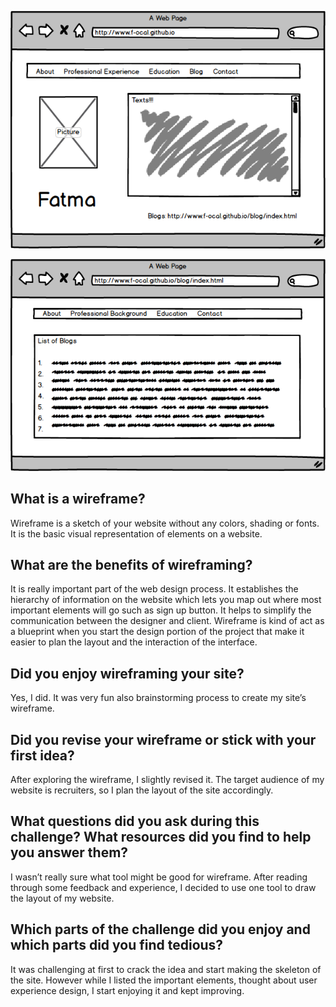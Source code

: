![wireframe of the website](./imgs/wireframe-index-1.png)

![wireframe of index](./imgs/wireframe-blog-index.png)

## What is a wireframe?

Wireframe is a sketch of your website without any colors, shading or fonts. It is the basic visual representation of elements on a website.

## What are the benefits of wireframing?

It is really important part of the web design process. It establishes the hierarchy of information on the website which lets you map out where most important elements will go such as sign up button. It helps to simplify the communication between the designer and client. Wireframe is kind of act as a blueprint when you start the design portion of the project that make it easier to plan the layout and the interaction of the interface.

## Did you enjoy wireframing your site?

Yes, I did. It was very fun also brainstorming process to create my site’s wireframe.

## Did you revise your wireframe or stick with your first idea?

After exploring the wireframe, I slightly revised it. The target audience of my website is recruiters, so I plan the layout of the site accordingly.

## What questions did you ask during this challenge? What resources did you find to help you answer them?

I wasn’t really sure what tool might be good for wireframe. After reading through some feedback and experience, I  decided to use one tool to draw the layout of my website.

## Which parts of the challenge did you enjoy and which parts did you find tedious?

It was challenging at first to crack the idea and start making the skeleton of the site.  However while I listed the important elements, thought about user experience design, I start enjoying it and kept improving.